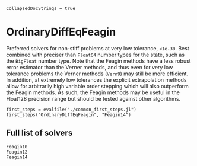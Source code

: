 ```@meta
CollapsedDocStrings = true
```
# OrdinaryDiffEqFeagin

Preferred solvers for non-stiff problems at very low tolerance, `<1e-30`.
Best combined with preciser than `Float64` number types for the state, such as the `BigFloat` number type.
Note that the Feagin methods have a less robust error estimator than the Verner methods, and thus even for
very low tolerance problems the Verner methods (`Vern9`) may still be more efficient. In addition, at extremely
low tolerances the explicit extrapolation methods allow for arbitrarily high variable order stepping which will
also outperform the Feagin methods. As such, the Feagin methods may be useful in the Float128 precision range
but should be tested against other algorithms.

```@eval
first_steps = evalfile("./common_first_steps.jl")
first_steps("OrdinaryDiffEqFeagin", "Feagin14")
```

## Full list of solvers

```@docs
Feagin10
Feagin12
Feagin14
```
